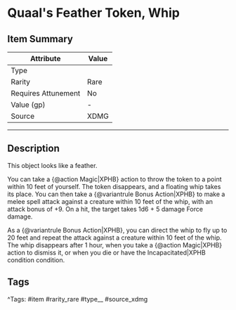 # Quaal's Feather Token, Whip

## Item Summary

| Attribute            | Value                        |
|----------------------|------------------------------|
| Type                 |   |
| Rarity               | Rare             |
| Requires Attunement  | No                |
| Value (gp)           | -    |
| Source               | XDMG |

---

## Description

This object looks like a feather.

You can take a {@action Magic|XPHB} action to throw the token to a point within 10 feet of yourself. The token disappears, and a floating whip takes its place. You can then take a {@variantrule Bonus Action|XPHB} to make a melee spell attack against a creature within 10 feet of the whip, with an attack bonus of +9. On a hit, the target takes 1d6 + 5 damage Force damage.

As a {@variantrule Bonus Action|XPHB}, you can direct the whip to fly up to 20 feet and repeat the attack against a creature within 10 feet of the whip. The whip disappears after 1 hour, when you take a {@action Magic|XPHB} action to dismiss it, or when you die or have the Incapacitated|XPHB condition condition.

## Tags

^Tags: #item #rarity_rare #type__ #source_xdmg